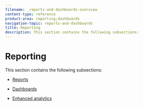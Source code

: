 ```yaml
---
filename: _reports-and-dashboards-overview
content-type: reference
product-area: reporting;dashboards
navigation-topic: reports-and-dashboards
title: Reporting
description: This section contains the following subsections:
---
```


# Reporting

This section contains the following subsections:

* [Reports](../reports-and-dashboards/reports/reports-overview.md) 
* [Dashboards](../reports-and-dashboards/dashboards/dashboards-overview.md) 
* [Enhanced analytics](../enhanced-analytics/enhanced-analytics.md)

  <!--
  <li data-mc-conditions="QuicksilverOrClassic.Draft mode"> <p>[future Data Access link]</p> </li>
  -->

